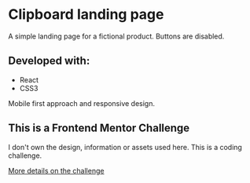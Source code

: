 # Clipboard landing page

A simple landing page for a fictional product. Buttons are disabled.

## Developed with:

- React
- CSS3

Mobile first approach and responsive design.

## This is a Frontend Mentor Challenge

I don't own the design, information or assets used here. This is a coding challenge.

[More details on the challenge](https://www.frontendmentor.io/challenges/clipboard-landing-page-5cc9bccd6c4c91111378ecb9/)
